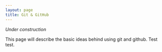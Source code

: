 ```yaml
---
layout: page
title: Git & GitHub
---
```


*Under construction*

This page will describe the basic ideas behind using git and github. Test test.
